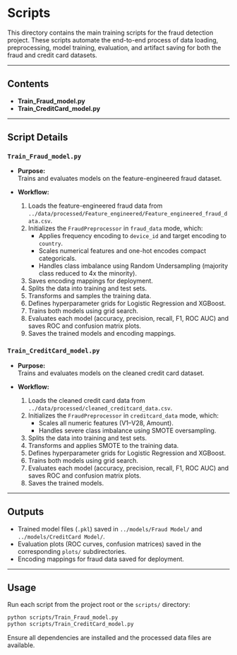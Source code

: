 # Scripts

This directory contains the main training scripts for the fraud detection project. These scripts automate the end-to-end process of data loading, preprocessing, model training, evaluation, and artifact saving for both the fraud and credit card datasets.

---

## Contents

- **Train_Fraud_model.py**
- **Train_CreditCard_model.py**

---

## Script Details

### `Train_Fraud_model.py`

- **Purpose:**  
  Trains and evaluates models on the feature-engineered fraud dataset.

- **Workflow:**
  1. Loads the feature-engineered fraud data from `../data/processed/Feature_engineered/Feature_engineered_fraud_data.csv`.
  2. Initializes the `FraudPreprocessor` in `fraud_data` mode, which:
     - Applies frequency encoding to `device_id` and target encoding to `country`.
     - Scales numerical features and one-hot encodes compact categoricals.
     - Handles class imbalance using Random Undersampling (majority class reduced to 4x the minority).
  3. Saves encoding mappings for deployment.
  4. Splits the data into training and test sets.
  5. Transforms and samples the training data.
  6. Defines hyperparameter grids for Logistic Regression and XGBoost.
  7. Trains both models using grid search.
  8. Evaluates each model (accuracy, precision, recall, F1, ROC AUC) and saves ROC and confusion matrix plots.
  9. Saves the trained models and encoding mappings.

### `Train_CreditCard_model.py`

- **Purpose:**  
  Trains and evaluates models on the cleaned credit card dataset.

- **Workflow:**
  1. Loads the cleaned credit card data from `../data/processed/cleaned_creditcard_data.csv`.
  2. Initializes the `FraudPreprocessor` in `creditcard_data` mode, which:
     - Scales all numeric features (V1–V28, Amount).
     - Handles severe class imbalance using SMOTE oversampling.
  3. Splits the data into training and test sets.
  4. Transforms and applies SMOTE to the training data.
  5. Defines hyperparameter grids for Logistic Regression and XGBoost.
  6. Trains both models using grid search.
  7. Evaluates each model (accuracy, precision, recall, F1, ROC AUC) and saves ROC and confusion matrix plots.
  8. Saves the trained models.

---

## Outputs

- Trained model files (`.pkl`) saved in `../models/Fraud Model/` and `../models/CreditCard Model/`.
- Evaluation plots (ROC curves, confusion matrices) saved in the corresponding `plots/` subdirectories.
- Encoding mappings for fraud data saved for deployment.

---

## Usage

Run each script from the project root or the `scripts/` directory:

```bash
python scripts/Train_Fraud_model.py
python scripts/Train_CreditCard_model.py
```

Ensure all dependencies are installed and the processed data files are available.